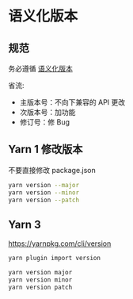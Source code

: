 # 语义化版本

## 规范

务必遵循 [语义化版本](https://semver.org/lang/zh-CN/)

省流:

- 主版本号：不向下兼容的 API 更改
- 次版本号：加功能
- 修订号：修 Bug

## Yarn 1 修改版本

不要直接修改 package.json

```sh
yarn version --major
yarn version --minor
yarn version --patch
```

## Yarn 3

<https://yarnpkg.com/cli/version>

```sh
yarn plugin import version

yarn version major
yarn version minor
yarn version patch
```

